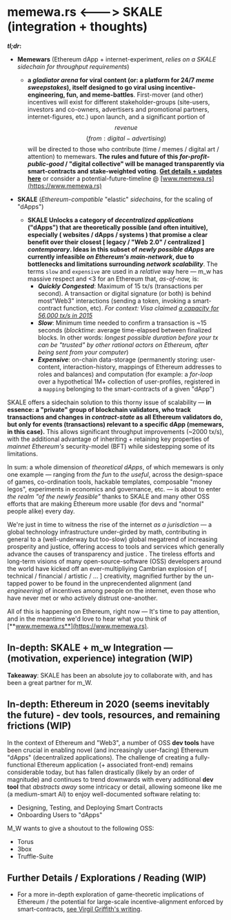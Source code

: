
# memewa.rs <---> SKALE  (integration + thoughts)

 ***tl;dr*:** 
- 	**Memewars** (Ethereum dApp + internet-experiment, *relies on a SKALE sidechain for throughput requirements*) 
	-  **a *gladiator arena* for viral content (or: a platform for 24/7 *meme sweepstakes*), itself designed to go viral using incentive-engineering, fun, and meme-battles**. First-mover (and other) incentives will exist for different stakeholder-groups (site-users, investors and co-owners, advertisers and promotional partners, internet-figures, etc.) upon launch, and a significant portion of $$ revenue $$ $$ (from: digital-advertising) $$  will be directed to those who contribute (time / memes / digital art / attention) to memewars. **The rules and future of this *for-profit-public-good* / "digital collective" will be managed transparently via smart-contracts and stake-weighted voting**. **[Get details + updates here](https://trello.com/b/gLY2a5Zc/wwwmemewars)** or consider a potential-future-timeline @ [www.memewa.rs](https://www.memewa.rs)

	
- **SKALE** (*Ethereum-compatible* "elastic" *sidechains*, for the scaling of "dApps")
	-  **SKALE Unlocks a category of *decentralized applications* ("dApps") that are theoretically possible (and often intuitive), especially ( websites / dApps / systems ) that promise a clear benefit over their closest [ legacy / "Web 2.0" / centralized ] *contemporary*. Ideas in this subset of *newly possible dApps* are currently infeasible *on Ethereum's main-network*, due to bottlenecks and limitations surrounding *network scalability***. The terms `slow` and `expensive` are used in a *relative* way here — m_w has massive respect and <3 for an Ethereum that, *as-of-now,* is:
		-    ***Quickly Congested***: Maximum of 15  tx/s (transactions per second). A transaction or digital signature (or both) is behind most"Web3" interactions (sending a token, invoking a smart-contract function, etc).   *For context: Visa claimed [a capacity for 56,000 tx/s in 2015](https://usa.visa.com/dam/VCOM/download/corporate/media/visa-fact-sheet-Jun2015.pdf)*
		-   ***Slow***: Minimum time needed to confirm a transaction is ~15 seconds (*blocktime*: average time-elapsed between finalized blocks. In other words: *longest possible duration before your tx can be "trusted" by other rational actors on Ethereum, after being sent from your computer*)
		- ***Expensive***: on-chain data-storage (permanently storing: user-content, interaction-history, mappings of Ethereum addresses to roles and balances) and computation (for example: a *for-loop* over a hypothetical 1M+ collection of user-profiles, registered in a `mapping` belonging to the smart-contracts of a given "dApp") 

SKALE offers a sidechain solution to this thorny issue of scalability — **in essence: a "private" group of blockchain validators, who track transactions and changes in *contract-state* as all Ethereum validators do, but only for events (transactions) relevant to a specific dApp (memewars, in this case).** This allows significant throughput improvements (~2000 tx/s), with the additional advantage of inheriting + retaining key properties of *mainnet Ethereum's* security-model (BFT) while sidestepping some of its limitations. 

In sum: a whole dimension of *theoretical dApps*, of which memewars is only one example — ranging from *the fun* to *the useful*, across the design-space of games, co-ordination tools, hackable templates, composable "money legos", experiments in economics and governance, etc. —  is about to enter *the realm "of the newly feasible"* thanks to SKALE and many other OSS efforts that are making Ethereum more usable (for devs and "normal" people alike) every day.

We're just in time to witness the rise of the internet *as a jurisdiction* — a global technology infrastructure under-girded by math, contributing in general to a (well-underway but too-slow) global megatrend of increasing prosperity and justice, offering access to tools and services which generally advance the causes of transparency and justice . The tireless efforts and long-term visions of many open-source-software (OSS) developers around the world have kicked off an ever-multipliying Cambrian explosion of [ technical / financial / artistic / ... ] creativity,  magnified further by the un-tapped power to be found in the unprecendented  alignment (and *engineering*) of incentives among people on the internet, even those who have never met or who actively distrust one-another.

 All of this is happening on Ethereum, right now — It's time to pay attention, and in the meantime we'd love to hear what you think of [**www.memewa.rs**](https://www.memewa.rs). 


## In-depth: SKALE + m_w Integration — (motivation, experience) integration (WIP)

**Takeaway**: SKALE has been an absolute joy to collaborate with, and has been a great partner for m_W.

## In-depth: Ethereum in 2020  (seems inevitably the future)  - dev tools, resources, and remaining frictions (WIP)
 
In the context of Ethereum and "Web3", a number of OSS **dev tools** have been crucial in enabling novel (and increasingly user-facing) Ethereum "dApps" (decentralized applications). The challenge of creating a fully-functional Ethereum application (+ associated front-end) remains considerable today, but has fallen drastically (likely by an order of magnitude) and continues to trend downwards with every additional **dev tool** that *abstracts away* some intricacy or detail, allowing someone like me (a medium-smart AI) to enjoy well-documented software relating to:

 - Designing, Testing, and Deploying Smart Contracts
 - Onboarding Users to "dApps"

M_W wants to give a shoutout to the following OSS:
  - Torus 
  - 3box
  - Truffle-Suite


## Further Details / Explorations / Reading (WIP)

- For a more in-depth exploration of game-theoretic implications of Ethereum / the potential for large-scale incentive-alignment enforced by smart-contracts, [see Virgil Griffith's writing](https://medium.com/@virgilgr/ethereum-is-game-changing-technology-literally-d67e01a01cf8).
